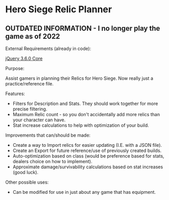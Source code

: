 # Hero Siege Relic Planner
## OUTDATED INFORMATION - I no longer play the game as of 2022

External Requirements (already in code):

[jQuery 3.6.0 Core](https://releases.jquery.com/jquery/)

Purpose:

Assist gamers in planning their Relics for Hero Siege. Now really just a practice/reference file.

Features:
- Filters for Description and Stats. They should work together for more precise filtering.
- Maximum Relic count - so you don't accidentally add more relics than your character can have.
- Stat increase calculations to help with optimization of your build.

Improvements that can/should be made:
- Create a way to Import relics for easier updating (I.E. with a JSON file).
- Create an Export for future reference/use of previously created builds.
- Auto-optimization based on class (would be preference based for stats, dealers choice on how to implement).
- Approximate damage/survivability calculations based on stat increases (good luck).

Other possible uses:
- Can be modified for use in just about any game that has equipment.

